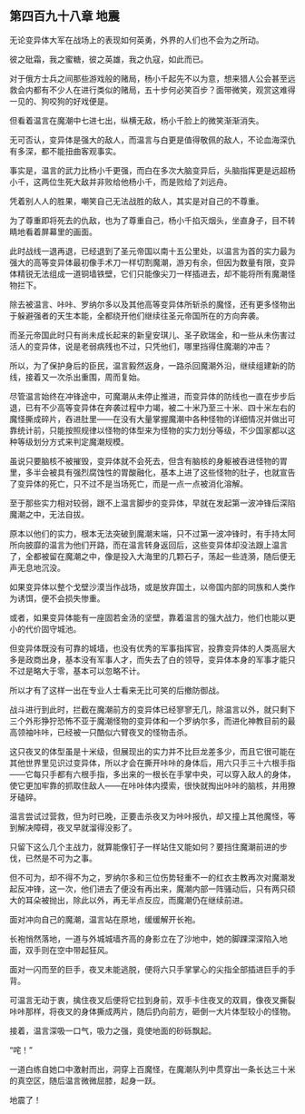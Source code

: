 ## 第四百九十八章 地震
无论变异体大军在战场上的表现如何英勇，外界的人们也不会为之所动。

彼之砒霜，我之蜜糖，彼之英雄，我之仇寇，如此而已。

对于俄方士兵之间那些游戏般的赌局，杨小千起先不以为意，想来猎人公会甚至远救会内都有不少人在进行类似的赌局，五十步何必笑百步？面带微笑，观赏这难得一见的、狗咬狗的好戏便是。

但看着温言在魔潮中七进七出，纵横无敌，杨小千脸上的微笑渐渐消失。

无可否认，变异体是强大的敌人，而温言与白更是值得敬佩的敌人，不论血海深仇有多深，都不能扭曲客观事实。

事实是，温言的武力比杨小千更强，而白在多次大脑变异后，头脑指挥更是远超杨小千，这两位生死大敌并非败给他杨小千，而是败给了刘远舟。

凭着别人人的胜果，嘲笑自己无法战胜的敌人，其实是对自己的不尊重。

为了尊重即将死去的仇敌，也为了尊重自己，杨小千掐灭烟头，坐直身子，目不转睛地看着屏幕里的画面。

此时战线一退再退，已经退到了圣元帝国以南十五公里处，以温言为首的实力最为强大的高等变异体最初像手术刀一样切割魔潮，游刃有余，但因为数量有限，变异体精锐无法组成一道铜墙铁壁，它们只能像尖刀一样插进去，却不能将所有魔潮怪物拦下。

除去被温言、咔咔、罗纳尔多以及其他高等变异体所斩杀的魔怪，还有更多怪物出于躲避强者的天生本能，全都绕开他们继续往圣元帝国所在的方向奔袭。

而圣元帝国此时只有尚未成长起来的新皇安琪儿、圣子欧瑞金，和一些从未伤害过活人的变异体，说是老弱病残也不过，只凭他们，哪里挡得住魔潮的冲击？

所以，为了保护身后的臣民，温言毅然返身，一路杀回魔潮外沿，继续组建新的防线，接着又一次杀出重围，周而复始。

尽管温言始终在冲锋途中，可魔潮从未停止推进，而变异体的防线也一直在步步后退，已有不少高等变异体在奔袭过程中力竭，被二十米乃至三十米、四十米左右的魔怪撕成碎片，吞进肚里——在没有大量掌握魔潮中各种怪物的详细情况并做出可靠统计前，只能按照规律以怪物的体型来为怪物的实力划分等级，不少国家都以这种等级划分方式来判定魔潮规模。

虽说只要脑核不被摧毁，变异体就不会死去，但含有脑核的身躯被吞进怪物的胃里，多半会被具有强烈腐蚀性的胃酸融化，基本上进了这些怪物的肚子，也就宣告了变异体的死亡，只不过不是当场死亡，而是一点一点被消化溶解。

至于那些实力相对较弱，跟不上温言脚步的变异体，早就在发起第一波冲锋后深陷魔潮之中，无法自拔。

原本以他们的实力，根本无法突破到魔潮末端，只不过第一波冲锋时，有手持太阿所向披靡的温言为他们开路，而在温言转身返回后，这些变异体却没法跟上温言了，全都被留在魔潮之中，像是投入大海里的几颗石子，荡起一些涟漪，随后便无声无息地沉没。

如果变异体以整个戈壁沙漠当作战场，或是放弃国土，以帝国内部的同族和人类作为诱饵，便不会损失惨重。

或者，如果变异体能有一座固若金汤的坚壁，靠着温言的强大战力，他们也能以更小的代价固守城池。

但变异体既没有可靠的城墙，也没有优秀的军事指挥官，投靠变异体的人类高层大多是政商出身，基本没有军事人才，而失去了白的领导，变异体本身的军事才能只不过是略大于零，基本可以忽略不计。

所以才有了这样一出在专业人士看来无比可笑的后撤防御战。

战斗进行到此时，拦截在魔潮前方的变异体已经寥寥无几，除温言以外，就只剩下三个外形狰狞恐怖不亚于魔潮怪物的变异体和一个罗纳尔多，而进化神教目前的最高领袖咔咔，已经被一只酷似六臂夜叉的怪物击杀。

这只夜叉的体型虽是十米级，但展现出的实力并不比巨龙差多少，而且它很可能在其他世界里见识过变异体，所以才会在撕开咔咔的身体后，用六只手三十六根手指——它每只手都有六根手指，多出来的一根长在手掌中央，可以穿入敌人的身体，使它更加牢靠的抓取住敌人——在咔咔体内摸索，很快就掏出咔咔的脑核，并用獠牙磕碎。

温言尝试过营救，但为时已晚，正要击杀夜叉为咔咔报仇，却又撞上其他魔怪，等到解决障碍，夜叉早就溜得没影了。

只留下这么几个主战力，就算能像钉子一样站住又能如何？要挡住魔潮前进的步伐，已然是不可为之事。

但不可为，却不得不为之，罗纳尔多和三位伤势轻重不一的红衣主教再次对魔潮发起反冲锋，这一次，他们进去了便没有再出来，魔潮内部一阵骚动后，只有两只硕大的耳朵被抛出，除此以外，再无半点反应，而魔潮仍在继续前进。

面对冲向自己的魔潮，温言站在原地，缓缓解开长袍。

长袍悄然落地，一道与外城城墙齐高的身影立在了沙地中，她的脚踝深深陷入地面，双手则在空中带起狂风。

面对一闪而至的巨手，夜叉未能逃脱，便将六只手掌掌心的尖指全部插进巨手的手背。

可温言无动于衷，擒住夜叉后便将它拉到身前，双手卡住夜叉的双肩，像夜叉撕裂咔咔那样，将夜叉的身体撕成两片，随后扔向前方，砸倒一大片体型较小的怪物。

接着，温言深吸一口气，吸力之强，竟使地面的砂砾飘起。

“咤！”

一道白练自她口中激射而出，洞穿上百魔怪，在魔潮队列中贯穿出一条长达三十米的真空区，随后温言微微屈膝，起身一跃。

地震了！

